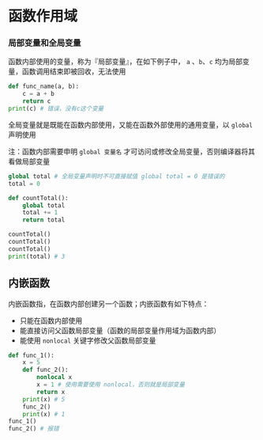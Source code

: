 # 函数作用域

### 局部变量和全局变量

函数内部使用的变量，称为『局部变量』，在如下例子中， `a` 、`b`、`c` 均为局部变量，函数调用结束即被回收，无法使用

```python
def func_name(a, b):
    c = a + b
    return c
print(c) # 错误，没有c这个变量
```

全局变量就是既能在函数内部使用，又能在函数外部使用的通用变量，以 `global` 声明使用

注：函数内部需要申明 `global 变量名` 才可访问或修改全局变量，否则编译器将其看做局部变量

```python
global total # 全局变量声明时不可直接赋值 global total = 0 是错误的
total = 0

def countTotal():
    global total
    total += 1
    return total

countTotal()
countTotal()
countTotal()
print(total) # 3
```

## 内嵌函数

内嵌函数指，在函数内部创建另一个函数；内嵌函数有如下特点：

- 只能在函数内部使用
- 能直接访问父函数局部变量（函数的局部变量作用域为函数内部）
- 能使用 `nonlocal` 关键字修改父函数局部变量

```python
def func_1():
    x = 5
    def func_2():
        nonlocal x
        x = 1 # 使用需要使用 nonlocal，否则就是局部变量
        return x
    print(x) # 5
    func_2()
    print(x) # 1
func_1()
func_2() # 报错
```

